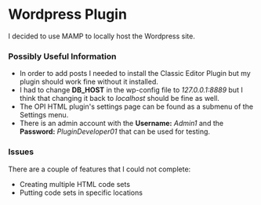 # Wordpress Plugin
I decided to use MAMP to locally host the Wordpress site.

### Possibly Useful Information
* In order to add posts I needed to install the Classic Editor Plugin but my plugin should work fine without it installed.<br />
* I had to change **DB_HOST** in the wp-config file to *127.0.0.1:8889* but I think that changing it back to *localhost* should be fine as well.<br />
* The OPI HTML plugin's settings page can be found as a submenu of the Settings menu.<br />
* There is an admin account with the **Username:** *Admin1* and the **Password:** *PluginDeveloper01* that can be used for testing.<br />

### Issues
There are a couple of features that I could not complete:

  * Creating multiple HTML code sets
  * Putting code sets in specific locations
  
  
